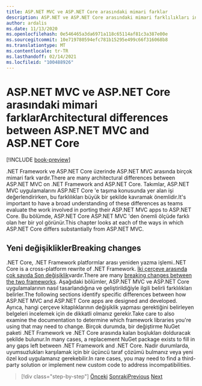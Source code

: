 ```yaml
---
title: ASP.NET MVC ve ASP.NET Core arasındaki mimari farklar
description: ASP.NET ve ASP.NET Core arasındaki mimari farklılıkları inceleyin.
author: ardalis
ms.date: 11/13/2020
ms.openlocfilehash: 0e546465a3da6971a118c65114af81c3a387e00e
ms.sourcegitcommit: 10e719780594efc781b15295e499c66f316068b8
ms.translationtype: MT
ms.contentlocale: tr-TR
ms.lasthandoff: 02/14/2021
ms.locfileid: "100488926"
---
```

# <a name="architectural-differences-between-aspnet-mvc-and-aspnet-core"></a><span data-ttu-id="23189-103">ASP.NET MVC ve ASP.NET Core arasındaki mimari farklar</span><span class="sxs-lookup"><span data-stu-id="23189-103">Architectural differences between ASP.NET MVC and ASP.NET Core</span></span>

[!INCLUDE [book-preview](../../../includes/book-preview.md)]

<span data-ttu-id="23189-104">.NET Framework ve ASP.NET Core üzerinde ASP.NET MVC arasında birçok mimari fark vardır.</span><span class="sxs-lookup"><span data-stu-id="23189-104">There are many architectural differences between ASP.NET MVC on .NET Framework and ASP.NET Core.</span></span> <span data-ttu-id="23189-105">Takımlar, ASP.NET MVC uygulamalarını ASP.NET Core 'e taşıma konusunda yer alan işi değerlendirirken, bu farklılıkları büyük bir şekilde kavramak önemlidir.</span><span class="sxs-lookup"><span data-stu-id="23189-105">It's important to have a broad understanding of these differences as teams evaluate the work involved in porting their ASP.NET MVC apps to ASP.NET Core.</span></span> <span data-ttu-id="23189-106">Bu bölümde, ASP.NET Core ASP.NET MVC 'den önemli ölçüde farklı olan her bir yol görünür.</span><span class="sxs-lookup"><span data-stu-id="23189-106">This chapter looks at each of the ways in which ASP.NET Core differs substantially from ASP.NET MVC.</span></span>

## <a name="breaking-changes"></a><span data-ttu-id="23189-107">Yeni değişiklikler</span><span class="sxs-lookup"><span data-stu-id="23189-107">Breaking changes</span></span>

<span data-ttu-id="23189-108">.NET Core, .NET Framework platformlar arası yeniden yazma işlemi.</span><span class="sxs-lookup"><span data-stu-id="23189-108">.NET Core is a cross-platform rewrite of .NET Framework.</span></span> <span data-ttu-id="23189-109">[İki çerçeve arasında çok sayıda Son değişiklik](https://docs.microsoft.com/dotnet/core/compatibility/fx-core)vardır.</span><span class="sxs-lookup"><span data-stu-id="23189-109">There are many [breaking changes between the two frameworks](https://docs.microsoft.com/dotnet/core/compatibility/fx-core).</span></span> <span data-ttu-id="23189-110">Aşağıdaki bölümler, ASP.NET MVC ve ASP.NET Core uygulamalarının nasıl tasarlandığına ve geliştirildiğiyle ilgili belirli farklılıkları belirler.</span><span class="sxs-lookup"><span data-stu-id="23189-110">The following sections identify specific differences between how ASP.NET MVC and ASP.NET Core apps are designed and developed.</span></span> <span data-ttu-id="23189-111">Ayrıca, hangi çerçeve kitaplıklarının değişiklik yapması gerektiğini belirleyen belgeleri incelemek için de dikkatli olmanız gerekir.</span><span class="sxs-lookup"><span data-stu-id="23189-111">Take care to also examine the documentation to determine which framework libraries you're using that may need to change.</span></span> <span data-ttu-id="23189-112">Birçok durumda, bir değiştirme NuGet paketi .NET Framework ve .NET Core arasında kalan boşlukları dolduracak şekilde bulunur.</span><span class="sxs-lookup"><span data-stu-id="23189-112">In many cases, a replacement NuGet package exists to fill in any gaps left between .NET Framework and .NET Core.</span></span> <span data-ttu-id="23189-113">Nadir durumlarda, uyumsuzlukları karşılamak için bir üçüncü taraf çözümü bulmanız veya yeni özel kod uygulamanız gerekebilir.</span><span class="sxs-lookup"><span data-stu-id="23189-113">In rare cases, you may need to find a third-party solution or implement new custom code to address incompatibilities.</span></span>

>[!div class="step-by-step"]
><span data-ttu-id="23189-114">[Önceki](additional-migration-resources.md) 
> [Sonraki](app-startup-differences.md)</span><span class="sxs-lookup"><span data-stu-id="23189-114">[Previous](additional-migration-resources.md)
[Next](app-startup-differences.md)</span></span>
